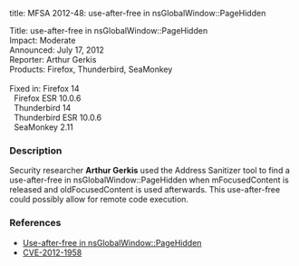 title: MFSA 2012-48: use-after-free in nsGlobalWindow::PageHidden

<p>
<span class="label">Title:</span>      use-after-free in
nsGlobalWindow::PageHidden<br/>
<span class="label">Impact:</span>     Moderate<br/>
<span class="label">Announced:</span>  July 17, 2012<br/>
<span class="label">Reporter:</span>   Arthur Gerkis<br/>
<span class="label">Products:</span>   Firefox, Thunderbird, SeaMonkey<br/>
<br/>
<span class="label">Fixed in:</span>   Firefox 14<br/>
<span class="label">&#160;</span>      Firefox ESR 10.0.6<br/>
<span class="label">&#160;</span>      Thunderbird 14<br/>
<span class="label">&#160;</span>      Thunderbird ESR 10.0.6<br/>
<span class="label">&#160;</span>      SeaMonkey 2.11<br/>
</p>


<h3>Description</h3>

<p>Security researcher <strong>Arthur Gerkis</strong> used the Address Sanitizer
tool to find a use-after-free in nsGlobalWindow::PageHidden when mFocusedContent
is released and oldFocusedContent is used afterwards. This use-after-free could
possibly allow for remote code execution.
</p>


<h3>References</h3>

<ul>
  <li><a href="https://bugzilla.mozilla.org/show_bug.cgi?id=750820">
      Use-after-free in nsGlobalWindow::PageHidden</a></li>
  <li><a href="http://cve.mitre.org/cgi-bin/cvename.cgi?name=CVE-2012-1958" class="ex-ref">CVE-2012-1958</a></li>
</ul>



